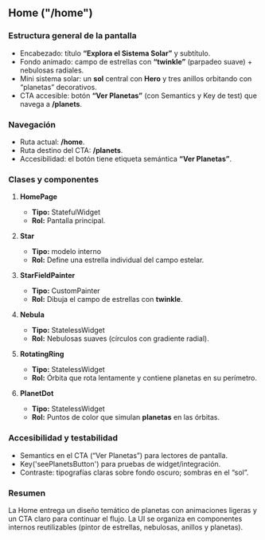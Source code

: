 Home ("/home")
----------------------------------------

### Estructura general de la pantalla
*   Encabezado: título **“Explora el Sistema Solar”** y subtítulo.
*   Fondo animado: campo de estrellas con **“twinkle”** (parpadeo suave) + nebulosas radiales.
*   Mini sistema solar: un **sol** central con **Hero** y tres anillos orbitando con “planetas” decorativos.
*   CTA accesible: botón **“Ver Planetas”** (con Semantics y Key de test) que navega a **/planets**.

### Navegación
*   Ruta actual: **/home**.
*   Ruta destino del CTA: **/planets**.
*   Accesibilidad: el botón tiene etiqueta semántica **“Ver Planetas”**.

### Clases y componentes
1.  **HomePage**
    *   **Tipo:** StatefulWidget
    *   **Rol:** Pantalla principal.

2.  **Star**
    *   **Tipo:** modelo interno
    *   **Rol:** Define una estrella individual del campo estelar.

3.  **StarFieldPainter**
    *   **Tipo:** CustomPainter
    *   **Rol:** Dibuja el campo de estrellas con **twinkle**.

4.  **Nebula**
    *   **Tipo:** StatelessWidget
    *   **Rol:** Nebulosas suaves (círculos con gradiente radial).

5.  **RotatingRing**
    *   **Tipo:** StatelessWidget
    *   **Rol:** Órbita que rota lentamente y contiene planetas en su perímetro.

6.  **PlanetDot**
    *   **Tipo:** StatelessWidget
    *   **Rol:** Puntos de color que simulan **planetas** en las órbitas.

### Accesibilidad y testabilidad
*   Semantics en el CTA (“Ver Planetas”) para lectores de pantalla.
*   Key('seePlanetsButton') para pruebas de widget/integración.
*   Contraste: tipografías claras sobre fondo oscuro; sombras en el “sol”.

### Resumen
La Home entrega un diseño temático de planetas con animaciones ligeras y un CTA claro para continuar el flujo. La UI se organiza en componentes internos reutilizables (pintor de estrellas, nebulosas, anillos y planetas).